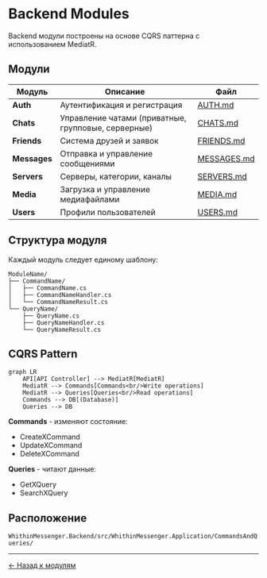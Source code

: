 # Backend Modules

Backend модули построены на основе CQRS паттерна с использованием MediatR.

## Модули

| Модуль | Описание | Файл |
|--------|----------|------|
| **Auth** | Аутентификация и регистрация | [AUTH.md](./AUTH.md) |
| **Chats** | Управление чатами (приватные, групповые, серверные) | [CHATS.md](./CHATS.md) |
| **Friends** | Система друзей и заявок | [FRIENDS.md](./FRIENDS.md) |
| **Messages** | Отправка и управление сообщениями | [MESSAGES.md](./MESSAGES.md) |
| **Servers** | Серверы, категории, каналы | [SERVERS.md](./SERVERS.md) |
| **Media** | Загрузка и управление медиафайлами | [MEDIA.md](./MEDIA.md) |
| **Users** | Профили пользователей | [USERS.md](./USERS.md) |

## Структура модуля

Каждый модуль следует единому шаблону:

```
ModuleName/
├── CommandName/
│   ├── CommandName.cs
│   ├── CommandNameHandler.cs
│   └── CommandNameResult.cs
└── QueryName/
    ├── QueryName.cs
    ├── QueryNameHandler.cs
    └── QueryNameResult.cs
```

## CQRS Pattern

```mermaid
graph LR
    API[API Controller] --> MediatR[MediatR]
    MediatR --> Commands[Commands<br/>Write operations]
    MediatR --> Queries[Queries<br/>Read operations]
    Commands --> DB[(Database)]
    Queries --> DB
```

**Commands** - изменяют состояние:
- CreateXCommand
- UpdateXCommand
- DeleteXCommand

**Queries** - читают данные:
- GetXQuery
- SearchXQuery

## Расположение

`WhithinMessenger.Backend/src/WhithinMessenger.Application/CommandsAndQueries/`

---

[← Назад к модулям](../README.md)



















